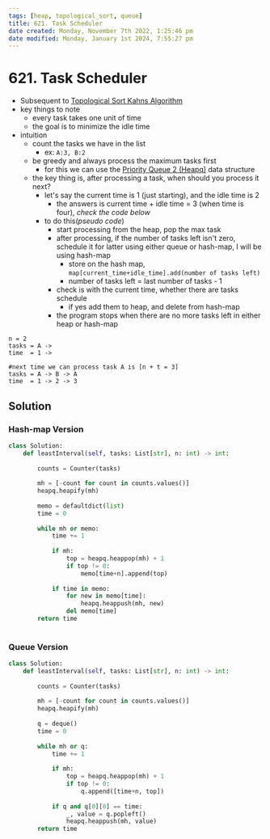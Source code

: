 ```yaml
---
tags: [heap, topological_sort, queue]
title: 621. Task Scheduler
date created: Monday, November 7th 2022, 1:25:46 pm
date modified: Monday, January 1st 2024, 7:55:27 pm
---
```


# 621. Task Scheduler

- Subsequent to [Topological Sort Kahns Algorithm](public-docs/Algo/Tree%20&%20Graph/Graph/Topological%20Sort%20Kahns%20Algorithm.md)
- key things to note
	- every task takes one unit of time
	- the goal is to minimize the idle time
- intuition
	- count the tasks we have in the list
		- ex: `A:3, B:2`
	- be greedy and always process the maximum tasks first
		- for this we can use the [Priority Queue 2 (Heapq)](public-docs/Algo/Fundamental%20Algorithms/Linked%20List/Stack%20&%20Queue.md#Priority%20Queue%202%20(Heapq)) data structure
	- the key thing is, after processing a task, when should you process it next?
		- let's say the current time is 1 (just starting), and the idle time is 2
			- the answers is current time + idle time = 3 (when time is four), *check the code below*
		- to do this(*pseudo code*)
			- start processing from the heap, pop the max task
			- after processing, if the number of tasks left isn't zero, schedule it for latter using either queue or hash-map, I will be using hash-map
				- store on the hash map, `map[current_time+idle_time].add(number of tasks left)`
				- number of tasks left = last number of tasks - 1
			- check is with the current time, whether there are tasks schedule
				- if yes add them to heap, and delete from hash-map
			- the program stops when there are no more tasks left in either heap or hash-map

```
n = 2
tasks = A -> 
time  = 1 ->

#next time we can process task A is [n + t = 3]
tasks = A -> B -> A
time  = 1 -> 2 -> 3
```

## Solution

### Hash-map Version

```python
class Solution:
    def leastInterval(self, tasks: List[str], n: int) -> int:
        
        counts = Counter(tasks)
        
        mh = [-count for count in counts.values()]
        heapq.heapify(mh)
        
        memo = defaultdict(list)
        time = 0
        
        while mh or memo:
            time += 1
            
            if mh:
                top = heapq.heappop(mh) + 1
                if top != 0:
                    memo[time+n].append(top)
             
            if time in memo:
                for new in memo[time]:
                    heapq.heappush(mh, new)
                del memo[time]
        return time
            
```

### Queue Version

```python
class Solution:
    def leastInterval(self, tasks: List[str], n: int) -> int:
        
        counts = Counter(tasks)
        
        mh = [-count for count in counts.values()]
        heapq.heapify(mh)
        
        q = deque()
        time = 0
        
        while mh or q:
            time += 1
            
            if mh:
                top = heapq.heappop(mh) + 1
                if top != 0:
                    q.append([time+n, top])
                    
            if q and q[0][0] == time:
                _, value = q.popleft()
                heapq.heappush(mh, value)
        return time
            
```
